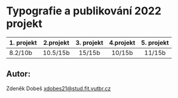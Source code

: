 # Typografie a publikování 2022 projekt
| 1. projekt  | 2.projekt | 3. projekt  | 4.projekt |5. projekt  | 
| ------------- |:-------------:|:-------------:|:-------------:|:-------------:|
| 8.2/10b      | 10.5/15b     |15/15b     |10/15b     |11/15b     |

## Autor:
Zdeněk Dobeš <xdobes21@stud.fit.vutbr.cz>
